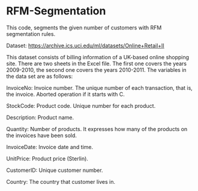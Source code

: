 # RFM-Segmentation
This code, segments the given number of customers with RFM segmentation rules. 

Dataset: https://archive.ics.uci.edu/ml/datasets/Online+Retail+II

This dataset consists of billing information of a UK-based online shopping site. There are two sheets in the Excel file. The first one covers the years 2009-2010, the second one covers the years 2010-2011. The variables in the data set are as follows:

InvoiceNo: Invoice number. The unique number of each transaction, that is, the invoice. Aborted operation if it starts with C.

StockCode: Product code. Unique number for each product.

Description: Product name.

Quantity: Number of products. It expresses how many of the products on the invoices have been sold.

InvoiceDate: Invoice date and time.

UnitPrice: Product price (Sterlin).

CustomerID: Unique customer number.

Country: The country that customer lives in.

